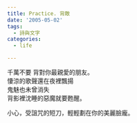 ```yaml
---
title: Practice. 背敵
date: '2005-05-02'
tags:
  - 詩與文字
categories:
  - life

---
```

千萬不要 背對你最親愛的朋友。  
悽涼的歌聲還在夜裡飄揚  
鬼魅也未曾消失  
背影裡沈睡的惡魔就要甦醒。  
  
小心，受詛咒的短刀，輕輕劃在你的美麗臉龐。